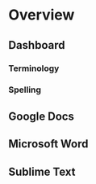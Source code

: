 # Overview

## Dashboard

### Terminology

### Spelling

## Google Docs

## Microsoft Word

## Sublime Text
